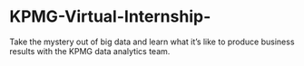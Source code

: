 # KPMG-Virtual-Internship-
Take the mystery out of big data and learn what it’s like to produce business results with the KPMG data analytics team.
